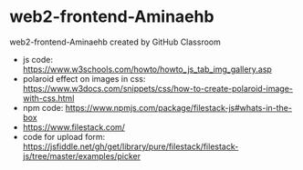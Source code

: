 # web2-frontend-Aminaehb
web2-frontend-Aminaehb created by GitHub Classroom

- js code: https://www.w3schools.com/howto/howto_js_tab_img_gallery.asp
- polaroid effect on images in css: https://www.w3docs.com/snippets/css/how-to-create-polaroid-image-with-css.html
- npm code: https://www.npmjs.com/package/filestack-js#whats-in-the-box
- https://www.filestack.com/ 
- code for upload form: https://jsfiddle.net/gh/get/library/pure/filestack/filestack-js/tree/master/examples/picker

